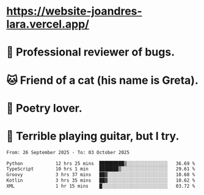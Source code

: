 # https://website-joandres-lara.vercel.app/
# 🐛 Professional reviewer of bugs.
# 🐱 Friend of a cat (his name is Greta).
# 📜 Poetry lover.
# 🎸 Terrible playing guitar, but I try.

<!--START_SECTION:waka-->

```txt
From: 26 September 2025 - To: 03 October 2025

Python            12 hrs 25 mins  █████████▒░░░░░░░░░░░░░░░   36.69 %
TypeScript        10 hrs 1 min    ███████▒░░░░░░░░░░░░░░░░░   29.61 %
Groovy            3 hrs 37 mins   ██▓░░░░░░░░░░░░░░░░░░░░░░   10.68 %
Kotlin            3 hrs 35 mins   ██▓░░░░░░░░░░░░░░░░░░░░░░   10.62 %
XML               1 hr 15 mins    █░░░░░░░░░░░░░░░░░░░░░░░░   03.72 %
```

<!--END_SECTION:waka-->
